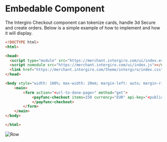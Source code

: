 # Embedable Component

The Intergiro Checkout component can tokenize cards, handle 3d Secure and create orders. Below is a simple example of how to implement and how it will display.

``` html
<!DOCTYPE html>
<html>

<head>
  <script type="module" src="https://merchant.intergiro.com/ui/index.esm.js"></script>
  <script nomodule src="https://merchant.intergiro.com/ui/index.js"></script>
  <link href="https://merchant.intergiro.com/theme/intergiro/index.css" rel="stylesheet">
</head>

<body style="width: 100%; max-width: 20em; margin-left: auto; margin-right: auto;">
	<main>
		<form action="<url-to-done-page>" method="get">
			<payfunc-checkout items=150 currency="EUR" api-key="<public.api.key>">
			</payfunc-checkout>
		</form>
	</main>
</body>

</html>
```

<img :src="$withBase('/assets/img/merchant/checkout/standardCheckout.png')" alt="Row">